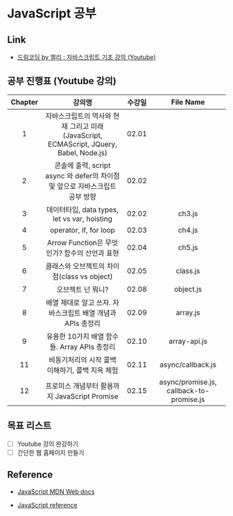 # JavaScript 공부

## Link

- [드림코딩 by 엘리 : 자바스크립트 기초 강의 (Youtube)](https://www.youtube.com/watch?v=wcsVjmHrUQg&list=PLv2d7VI9OotTVOL4QmPfvJWPJvkmv6h-2&ab_channel=%EB%93%9C%EB%A6%BC%EC%BD%94%EB%94%A9by%EC%97%98%EB%A6%AC)

## 공부 진행표 (Youtube 강의)

| Chapter |                                         강의명                                          | 수강일 |                File Name                 |
| :-----: | :-------------------------------------------------------------------------------------: | :----: | :--------------------------------------: |
|    1    | 자바스크립트의 역사와 현재 그리고 미래 (JavaScript, ECMAScript, JQuery, Babel, Node.js) | 02.01  |                                          |
|    2    |      콘솔에 출력, script async 와 defer의 차이점 및 앞으로 자바스크립트 공부 방향       | 02.02  |                                          |
|    3    |                      데이터타입, data types, let vs var, hoisting                       | 02.02  |                  ch3.js                  |
|    4    |                                 operator, if, for loop                                  | 02.03  |                  ch4.js                  |
|    5    |                      Arrow Function은 무엇인가? 함수의 선언과 표현                      | 02.04  |                  ch5.js                  |
|    6    |                       클래스와 오브젝트의 차이점(class vs object)                       | 02.05  |                 class.js                 |
|    7    |                                    오브젝트 넌 뭐니?                                    | 02.08  |                object.js                 |
|    8    |               배열 제대로 알고 쓰자. 자바스크립트 배열 개념과 APIs 총정리               | 02.09  |                 array.js                 |
|    9    |                      유용한 10가지 배열 함수들. Array APIs 총정리                       | 02.10  |               array-api.js               |
|   11    |                     비동기처리의 시작 콜백 이해하기, 콜백 지옥 체험                     | 02.11  |            async/callback.js             |
|   12    |                      프로미스 개념부터 활용까지 JavaScript Promise                      | 02.15  | async/promise.js, callback-to-promise.js |

## 목표 리스트

- [ ] Youtube 강의 완강하기
- [ ] 간단한 웹 홈페이지 만들기

## Reference

- [JavaScript MDN Web docs](https://developer.mozilla.org/ko/docs/Web/JavaScript)

- [JavaScript reference](https://developer.mozilla.org/en-US/docs/Web/JavaScript/Reference)
